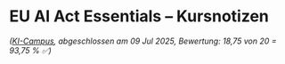 # EU AI Act Essentials – Kursnotizen
*([KI-Campus](https://ki-campus.org/courses/EUAIAct), abgeschlossen am 09 Jul 2025, Bewertung: 18,75 von 20 = 93,75 % ✅)*

